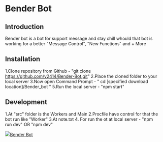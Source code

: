 # Bender Bot

## Introduction

Bender bot is a bot for support message and stay chill whould that bot is working for a better "Message Control", "New Functions" and + More

## Installation

1.Clone repository from Github - "git clone https://github.com/v2414/Bender-Bot.git"
2.Place the cloned folder to your local server
3.Now open Command Prompt - " cd [specified download location]/Bender_bot "
5.Run the local server - "npm start"

## Development
1.At "src" folder is the Workers and Main
2.Procfile have control for that the bot run like "Worker"
3.At note.txt
4. For run the ot at local server - "npm run dev" OR "npm dev"

<p><a href="https://t.me/Official_bender_bot"><img src="https://img.icons8.com/color/48/000000/telegram-app.png"/>Bender Bot</a></p>


